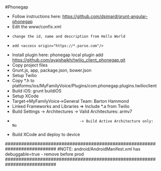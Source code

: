 #Phonegap
*  Follow instructions here: https://github.com/dsimard/grunt-angular-phonegap
*  Edit the www/confix.xml 
*     change the id, name and description from Hello World
*     add <access origin="https://*.parse.com"/> 
*  Install plugin here: phonegap local plugin add https://github.com/ayajshaikh/twilio_client_phonegap.git
*  Copy project files
*    Grunt.js, app, package.json, bower.json
*  Setup Twilio
*    Copy *.h to platforms/ios/MyFamilyVoice/Plugins/com.phonegap.plugins.twilioclient
*  Build iOS: grunt buildiOS
*  Setup XCode
*    Target->MyFamilyVoice->General Team: Barton Hammond
*    Linked Frameworks and Libraries => Include *.a from Twilio
*    Build Settings -> Architectures -> Valid Architectures: armv7
*                                    -> Build Active Architecture only: No
*  Build XCode and deploy to device

###########################################################################
#NOTE: android/AndroidManifest.xml has debuggable=true - remove before prod
###########################################################################
